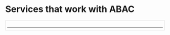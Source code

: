 # Services that work with ABAC
<div style="overflow-y: scroll; height: 20px; border: 1px solid #ddd; padding: 5px;">

| Service/Resource | ABAC Access |
|------------------|-------------|
| AWS Account Management | No |
|AWS Activate Console| No |
|AWS Amplify Admin|	No|
|AWS Amplify|	Partial|
|AWS Amplify UI Builder|	Yes|
|Apache Kafka APIs for Amazon MSK clusters|	No|
|Amazon API Gateway|	No|
|Amazon API Gateway Management|	Yes|
|Amazon API Gateway Management V2|	Yes|
|AWS App Studio|	No|
|AWS App2Container|	No|
|AWS AppConfig|	Yes|
|AWS AppFabric|	Yes|
|Amazon AppFlow|	Yes|
|Amazon AppIntegrations|	Yes|
|Application Auto Scaling|	Yes|
|AWS Application Cost Profiler|	No|
|AWS Application Discovery  Arsenal|	No|
|AWS Application Discovery Service|	No|
|AWS Application Migration Service|	Yes|
|AWS Application Transformation Service|	No|
|AWS App Mesh|	Yes|
|AWS App Mesh Preview|	No|
|AWS App Runner|	Yes|
|Amazon AppStream 2.0|	Yes|
|AWS AppSync|	Yes|
|AWS Artifact|	No|
|Amazon Athena|	Yes|
|AWS Audit Manager|	Yes|
|AWS Auto Scaling|	No|
|AWS B2B Data Interchange|	Yes|
|AWS Backup|	Yes|
|AWS Backup Gateway|	Yes|
|AWS Backup storage|	No|
|AWS Batch|	Yes|
|Amazon Bedrock|	Yes|
|AWS Billing and Cost Management|	No|
|AWS Billing and Cost Management Data Exports|	Yes|
|AWS Billing Conductor|	Yes|
|Amazon Braket|	Yes|
|AWS Budget Service|	No|
|AWS BugBust|	Yes|
|AWS Certificate Manager (ACM)|	Yes|
|AWS Chatbot|	No|
|Amazon Chime|	Yes|
|AWS Clean Rooms|	Yes|
|AWS Clean Rooms ML|	Yes|
|AWS Client VPN|	No|
|AWS Cloud9|	Yes|
|AWS Cloud Control API|	No|
|Amazon Cloud Directory|	No|
|AWS CloudFormation|	Yes|
|Amazon CloudFront|	Partial|
|Amazon CloudFront KeyValueStore|	No|
|AWS CloudHSM|	Yes|
|AWS Cloud Map|	Yes|
|Amazon CloudSearch|	No|
|AWS CloudShell|	No|
|AWS CloudTrail|	Yes|
|AWS CloudTrail Data|	Yes|
|Amazon CloudWatch|	Yes|
|Amazon CloudWatch Application Insights|	No|
|Amazon CloudWatch Application Signals|	Yes|
|Amazon CloudWatch Evidently|	Yes|
|Amazon CloudWatch Internet Monitor|	Yes|
|Amazon CloudWatch Logs|	Partial|
|Amazon CloudWatch Network Monitor|	Yes|
|Amazon CloudWatch Observability Access Manager|	Yes|
|Amazon CloudWatch RUM|	Yes|
|Amazon CloudWatch Synthetics|	Yes|
|AWS CodeArtifact|	Yes|
|AWS CodeBuild|	Partial (Info)|
|Amazon CodeCatalyst|	Yes|
|AWS CodeCommit|	Yes|
|AWS CodeConnections|	Yes|
|AWS CodeDeploy|	Yes|
|AWS CodeDeploy secure host commands service|	No|
|Amazon CodeGuru Profiler|	Yes|
|Amazon CodeGuru Reviewer|	Yes|
|Amazon CodeGuru Security|	Yes|
|AWS CodePipeline|	Yes|
|AWS CodeStar|	Yes|
|AWS CodeStar Connections|	Yes|
|AWS CodeStar Notifications|	Yes|
|Amazon CodeWhisperer|	Yes|
|Amazon Cognito|	Yes|
|Amazon Cognito Sync|	No|
|Amazon Cognito user pools|	Yes|
|Amazon Comprehend|	Yes|
|Amazon Comprehend Medical|	No|
|AWS Compute Optimizer|	No|
|AWS Config|	Yes|
|Amazon Connect|	Yes|
|Amazon Connect Cases|	Yes|
|Amazon Connect Customer Profiles|	Yes|
|Amazon Connect High-volume outbound communications|	Yes|
|Amazon Connect Voice ID|	Yes|
|AWS Console Mobile Application|	No|
|AWS Consolidated Billing|	No|
|AWS Control Catalog|	No|
|AWS Control Tower|	No|
|AWS Cost and Usage Report|	No|
|AWS Cost Explorer|	Yes|
|AWS Cost Optimization Hub|	No|
|AWS  Customer Verification Service|	No|
|AWS Database Migration Service|	Yes|
|Database Query Metadata Service|	No|
|AWS Data Exchange|	Yes|
|Amazon Data Lifecycle Manager|	Yes|
|AWS Data Pipeline|	Partial|
|AWS DataSync|	Yes|
|Amazon DataZone|	No|
|AWS Deadline Cloud|	Yes|
|AWS DeepComposer|	Yes|
|AWS DeepRacer|	Yes|
|Amazon Detective|	Yes|
|AWS Device Farm|	Yes|
|Amazon DevOps Guru|	No|
|AWS Diagnostic tools|	Yes|
|AWS Direct Connect|	Yes|
|AWS Directory Service|	Yes|
|Amazon DocumentDB Elastic Clusters|	Yes|
|Amazon DynamoDB Accelerator (DAX)|	No|
|Amazon DynamoDB|	No|
|Amazon Elastic Compute Cloud (Amazon EC2)|	Yes|
|Amazon EC2 Auto Scaling|	Yes|
|EC2 Image Builder|	Yes|
|Amazon EC2 Instance Connect|	No|
|Amazon ElastiCache|	Yes|
|AWS Elastic Beanstalk|	Yes|
|Amazon Elastic Block Store (Amazon EBS)|	Yes|
|Amazon Elastic Container Registry (Amazon ECR)|	Yes|
|Amazon Elastic Container Registry Public (Amazon ECR Public)|	Yes|
|Amazon Elastic Container Service (Amazon ECS)|	Yes|
|AWS Elastic Disaster Recovery|	Yes|
|Amazon Elastic File System (Amazon EFS)|	Partial|
|Amazon Elastic Inference|	No|
|Amazon Elastic Kubernetes Service (Amazon EKS)|	Yes|
|Amazon Elastic Kubernetes Service (Amazon EKS) Auth|	No|
|AWS Elastic Load Balancing|	Partial|
|Amazon Elastic Transcoder|	No|
|AWS Elemental Appliances and Software Activation Service|	Yes|
|AWS Elemental Appliances and Software|	Yes|
|AWS Elemental MediaConnect|	No|
|AWS Elemental MediaConvert|	Yes|
|AWS Elemental MediaLive|	Yes|
|AWS Elemental MediaPackage|	Yes|
|AWS Elemental MediaPackage V2|	Yes|
|AWS Elemental MediaPackage VOD|	Yes|
|AWS Elemental MediaStore|	Yes|
|AWS Elemental MediaTailor|	Yes|
|AWS Elemental Support Cases|	No|
|AWS Elemental Support Content|	No|
|Amazon EMR|	Yes|
|Amazon EMR on EKS|	Yes|
|Amazon EMR Serverless|	Yes|
|AWS Entity Resolution|	Yes|
|Amazon EventBridge|	Yes|
|Amazon EventBridge Pipes|	Yes|
|Amazon EventBridge Scheduler|	Yes|
|Amazon EventBridge Schemas|	Yes|
|AWS Fault Injection Service|	Yes|
|Amazon FinSpace|	Yes|
|Amazon FinSpace API|	No|
|AWS Firewall Manager|	Yes|
|Fleet Hub for AWS IoT Device Management|	Yes|
|Amazon Forecast|	Yes|
|Amazon Fraud Detector|	Yes|
|FreeRTOS|	Yes|
|AWS Free Tier|	No|
|Amazon FSx|	Yes|
|Amazon GameLift|	Yes|
|AWS Global Accelerator|	Yes|
|AWS Glue|	Partial|
|AWS Glue DataBrew|	Yes|
|AWS Ground Station|	Yes|
|Amazon Ground Truth Labeling|	No|
|Amazon GuardDuty|	Yes|
|AWS Health APIs And Notifications|	No|
|AWS HealthImaging|	Yes|
|AWS HealthLake|	Yes|
|AWS HealthOmics|	Yes|
|AWS IAM Identity Center|	Partial|
|IAM Identity Center Directory|	No|
|IAM Identity Center Identity Store|	No|
|IAM Identity Center OIDC service|	No|
|AWS Identity and Access Management (IAM)|	Partial (Info)|
|AWS Identity and Access Management Access Analyzer|	Yes|
|AWS Identity and Access Management Roles Anywhere|	Yes|
|AWS Identity Store Auth|	No|
|AWS Identity Sync|	No|
|AWS Import/Export|	No|
|Amazon Inspector|	Yes|
|Amazon Inspector Classic|	No|
|Amazon InspectorScan|	No|
|Amazon Interactive Video Service|	Yes|
|Amazon Interactive Video Service Chat|	Yes|
|AWS Invoicing|	No|
|AWS IoT 1-Click|	Yes|
|AWS IoT Analytics|	Yes|
|AWS IoT|	Yes|
|AWS IoT Core Device Advisor|	Yes|
|AWS IoT Device Tester|	No|
|AWS IoT Events|	Yes|
|AWS IoT FleetWise|	Yes|
|AWS IoT Greengrass|	Yes|
|AWS IoT Greengrass V2|	Partial|
|AWS IoT Jobs DataPlane|	No|
|AWS IoT RoboRunner|	No|
|AWS IoT SiteWise|	Yes|
|AWS IoT TwinMaker|	Yes|
|AWS IoT Wireless|	Yes|
|AWS IQ|	No|
|AWS IQ Permissions|	No|
|Amazon Kendra|	Yes|
|Amazon Kendra Intelligent Ranking|	Yes|
|AWS Key Management Service (AWS KMS)|	Yes|
|Amazon Keyspaces (for Apache Cassandra)|	Yes|
|Amazon Managed Service for Apache Flink|	Yes|
|Amazon Managed Service for Apache Flink V2|	Yes|
|Amazon Data Firehose|	Yes|
|Amazon Kinesis Data Streams|	No|
|Amazon Kinesis Video Streams|	Yes|
|AWS Lake Formation|	No|
|AWS Lambda|	Partial (Info)|
|AWS Launch Wizard|	No|
|Amazon Lex|	Yes|
|Amazon Lex V2|	Yes|
|AWS License Manager|	Yes|
|AWS License Manager Linux Subscriptions Manager|	No|
|AWS License Manager User Subscriptions|	No|
|Amazon Lightsail|	Partial (Info)|
|Amazon Location Service|	Yes|
|Amazon Lookout for Equipment|	Yes|
|Amazon Lookout for Metrics|	Yes|
|Amazon Lookout for Vision|	Yes|
|Amazon Machine Learning|	No|
|Amazon Macie|	Yes|
|AWS Mainframe Modernization|	Yes|
|AWS Mainframe Modernization Application  Testing|	Yes|
|Amazon Managed Blockchain|	Yes|
|Amazon Managed Blockchain Query|	No|
|Amazon Managed Grafana|	Yes|
|Amazon Managed Service for Prometheus|	Yes|
|Amazon Managed Streaming for Apache Kafka (MSK)|	Yes|
|Amazon Managed Streaming for Kafka Connect|	No|
|Amazon Managed Workflows for Apache Airflow|	Yes|
|AWS Marketplace|	No|
|AWS Marketplace Catalog|	Yes|
|AWS Marketplace Commerce Analytics|	No|
|AWS Marketplace Deployment Service|	Yes|
|AWS Marketplace Discovery|	No|
|AWS Marketplace Entitlement Service|	No|
|AWS Marketplace Image Building Service|	No|
|AWS Marketplace Management Portal|	No|
|AWS Marketplace Metering Service|	No|
|AWS Marketplace Private Marketplace|	No|
|AWS Marketplace Procurement Systems Integration|	No|
|AWS Marketplace Seller Reporting|	No|
|AWS Marketplace Vendor Insights|	Yes|
|Amazon Mechanical Turk|	No|
|Amazon MediaImport|	No|
|Amazon MemoryDB|	Yes|
|Amazon Message Delivery Service|	No|
|Amazon Message Gateway Service|	No|
|AWS Microservice Extractor for .NET|	No|
|AWS Migration Acceleration Program Credits|	No|
|AWS Migration Hub|	No|
|AWS Migration Hub                Orchestrator|	Yes|
|AWS Migration Hub Refactor Spaces|	Yes|
|AWS Migration Hub                Strategy Recommendations|	No|
|Amazon Monitron|	Yes|
|Amazon MQ|	Yes|
|Amazon Neptune|	No|
|Amazon Neptune Analytics|	Yes|
|AWS Network Firewall|	Yes|
|AWS Network Manager|	Yes|
|AWS Network Manager Chat|	No|
|Amazon Nimble Studio|	Yes|
|Amazon One Enterprise|	Yes|
|Amazon OpenSearch A313  Ingestion|	Yes|
|Amazon OpenSearch Serverless|	Yes|
|Amazon OpenSearch Service|	Yes|
|AWS OpsWorks|	No|
|AWS OpsWorks Configuration Management|	No|
|AWS Organizations|	Yes|
|AWS Outposts|	Yes|
|AWS Panorama|	Yes|
|AWS Partner Central account management|	No|
|AWS Payment Cryptography|	Yes|
|AWS Payments|	No|
|AWS Performance Insights|	No|
|Amazon Personalize|	No|
|Amazon Pinpoint|	Yes|
|Amazon Pinpoint Email Service|	Yes|
|Amazon Pinpoint SMS and Voice Service|	No|
|Amazon Pinpoint SMS and Voice Service V2|	Yes|
|Amazon Polly|	No|
|AWS Price List|	No|
|AWS Private 5G|	Yes|
|AWS Private CA Connector for Active Directory|	Yes|
|AWS Private CA Connector for SCEP|	Yes|
|AWS Private Certificate Authority (AWS Private CA)|	Yes|
|AWS Proton|	Yes|
|AWS Purchase Orders Console|	Yes|
|Amazon Q Business|	Yes|
|Amazon Q Business Q Apps|	No|
|Amazon Q Developer|	No|
|Amazon Q  in Connect|	Yes|
|Amazon Quantum Ledger Database (Amazon QLDB)|	Yes|
|Amazon QuickSight|	Yes|
|Amazon RDS Data API|	No|
|Amazon RDS IAM Authentication|	No|
|AWS Recycle Bin|	Yes|
|Amazon Redshift|	Yes|
|Amazon Redshift Data API|	No|
|Amazon Redshift Serverless|	Yes|
|Amazon Rekognition|	Yes|
|Amazon Relational Database Service (Amazon RDS) (Info)|	Yes|
|AWS re:Post Private|	Yes|
|AWS Resilience Hub|	Yes|
|AWS Resource Access Manager (AWS RAM)|	Yes|
|AWS Resource Explorer|	Yes|
|AWS Resource Groups|	Yes|
|AWS Resource Groups Tagging API|	No|
|Amazon RHEL Knowledgebase Portal|	No|
|AWS RoboMaker|	Yes|
|Amazon Route 53|	No|
|Amazon Route 53 Application Recovery Controller - Zonal Shift|	No|
|Amazon Route 53 Domains|	No|
|Amazon Route 53 Profiles|	Yes|
|Amazon Route 53 Recovery Cluster|	No|
|Amazon Route 53 Recovery Control Config|	Yes|
|Amazon Route 53 Recovery Readiness|	Yes|
|Amazon Route 53 Resolver|	Yes|
|Amazon S3 Express|	No|
|Amazon S3 Glacier|	Yes|
|Amazon SageMaker|	Yes|
|Amazon SageMaker geospatial capabilities|	Yes|
|Amazon SageMaker Ground Truth Synthetic|	No|
|Amazon SageMaker with MLflow|	No|
|AWS Savings Plans|	Yes|
|AWS Secrets Manager|	Yes|
|AWS Security Hub|	Yes|
|Amazon Security Lake|	No|
|AWS Security Token Service (AWS STS)|	Yes|
|AWS Serverless Application Repository|	No|
|AWS Service Catalog|	Yes|
|Service Quotas|	Yes|
|AWS Shield|	Yes|
|AWS Signer|	Yes|
|AWS Signin|	No|
|Amazon SimpleDB|	No|
|Amazon Simple Email Service ‐ Mail Manager|	Yes|
|Amazon Simple Email Service (Amazon SES) v2|	Yes|
|Amazon Simple Notification Service (Amazon SNS)|	Yes|
|Amazon Simple Queue Service (Amazon SQS)|	Partial|
|Amazon Simple Storage Service (Amazon S3)|	Partial (Info)|
|Amazon Simple Storage Service (Amazon S3) Object Lambda|	No|
|Amazon Simple Storage Service (Amazon S3) on AWS Outposts|	No|
|Amazon Simple Workflow Service (Amazon SWF)|	Yes|
|AWS SimSpace Weaver|	Yes|
|AWS Site-to-Site VPN|	No|
|AWS Snowball|	No|
|AWS Snowball Edge|	No|
|AWS Snow Device Management|	Yes|
|AWS SQL Workbench|	Yes|
|AWS Step Functions|	Yes|
|AWS Storage Gateway|	Yes|
|AWS Supply Chain|	Yes|
|AWS Support App in Slack|	No|
|AWS Support|	No|
|AWS Support Plans|	No|
|AWS Support Recommendations|	No|
|AWS Sustainability|	No|
|AWS Systems Manager|	Yes|
|AWS Systems Manager for SAP|	Yes|
|AWS Systems Manager GUI Connect|	No|
|AWS Systems Manager Incident Manager|	Yes|
|AWS Systems Manager Incident Manager Contacts|	No|
|AWS Systems Manager Quick Setup|	Yes|
|Tag Editor|	No|
|AWS Tax Settings|	No|
|AWS Telco Network Builder|	Yes|
|Amazon Textract|	No|
|Amazon Timestream|	Yes|
|Amazon Timestream Influxdb|	Yes|
|AWS Tiros API (for Reachability Analyzer)|	No|
|Amazon Transcribe|	Yes|
|AWS Transfer Family|	Yes|
|Amazon Translate|	Yes|
|AWS Trusted Advisor|	No|
|AWS User Notifications|	Yes|
|AWS User Notifications Contacts|	Yes|
|AWS User Subscriptions|	No|
|AWS Verified Access|	No|
|Amazon Verified Permissions|	No|
|Amazon Virtual Private Cloud (Amazon VPC)|	Yes|
|Amazon VPC Lattice|	Yes|
|Amazon VPC Lattice Services|	No|
|AWS WAF|	Yes|
|AWS WAF  Classic|	Yes|
|AWS WAF  Regional|	Yes|
|AWS Well-Architected Tool|	Yes|
|AWS Wickr|	Yes|
|Amazon WorkDocs|	No|
|Amazon WorkMail|	Yes|
|Amazon WorkMail Message Flow|	No|
|Amazon WorkSpaces|	Yes|
|Amazon WorkSpaces Secure Browser|	Yes|
|Amazon WorkSpaces Thin Client|	Yes|
|AWS X-Ray|	Partial (Info)|
</div>
